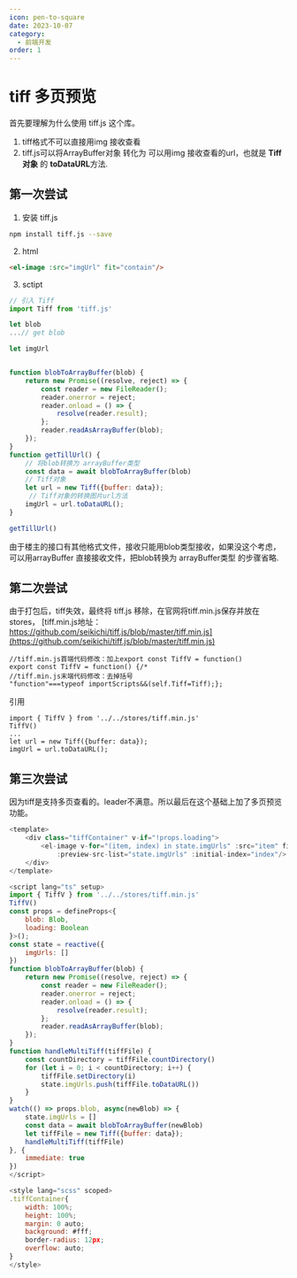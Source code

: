```yaml
---
icon: pen-to-square
date: 2023-10-07
category:
  - 前端开发
order: 1
---
```

# tiff 多页预览
首先要理解为什么使用 tiff.js 这个库。
1. tiff格式不可以直接用img 接收查看
2. tiff.js可以将ArrayBuffer对象 转化为 可以用img 接收查看的url，也就是 **Tiff对象** 的 **toDataURL**方法.
## 第一次尝试
1. 安装 tiff.js

```bash
npm install tiff.js --save
```
2. html
```html
<el-image :src="imgUrl" fit="contain"/>
```
3. sctipt

```javascript
// 引入 Tiff
import Tiff from 'tiff.js'

let blob
...// get blob

let imgUrl


function blobToArrayBuffer(blob) {
    return new Promise((resolve, reject) => {
        const reader = new FileReader();
        reader.onerror = reject;
        reader.onload = () => {
        	resolve(reader.result);
        };
        reader.readAsArrayBuffer(blob);
    });
}
function getTillUrl() {
	// 将blob转换为 arrayBuffer类型
    const data = await blobToArrayBuffer(blob)
    // Tiff对象
    let url = new Tiff({buffer: data});
     // Tiff对象的转换图片url方法
    imgUrl = url.toDataURL();
}

getTillUrl()
```

由于楼主的接口有其他格式文件，接收只能用blob类型接收，如果没这个考虑，可以用arrayBuffer
直接接收文件，把blob转换为 arrayBuffer类型 的步骤省略.

## 第二次尝试
由于打包后，tiff失效，最终将 tiff.js 移除，在官网将tiff.min.js保存并放在stores，
[tiff.min.js地址：https://github.com/seikichi/tiff.js/blob/master/tiff.min.js](https://github.com/seikichi/tiff.js/blob/master/tiff.min.js) 

```
//tiff.min.js首端代码修改：加上export const TiffV = function()
export const TiffV = function() {/*
//tiff.min.js末端代码修改：去掉括号
"function"===typeof importScripts&&(self.Tiff=Tiff);};
```
引用
```
import { TiffV } from '../../stores/tiff.min.js'
TiffV()
...
let url = new Tiff({buffer: data});
imgUrl = url.toDataURL();
```

## 第三次尝试
因为tiff是支持多页查看的。leader不满意。所以最后在这个基础上加了多页预览功能。

```javascript
<template>
    <div class="tiffContainer" v-if="!props.loading">
        <el-image v-for="(item, index) in state.imgUrls" :src="item" fit="contain"
            :preview-src-list="state.imgUrls" :initial-index="index"/>
    </div>
</template>

<script lang="ts" setup>
import { TiffV } from '../../stores/tiff.min.js'
TiffV()
const props = defineProps<{
    blob: Blob,
    loading: Boolean
}>();
const state = reactive({
    imgUrls: []
})
function blobToArrayBuffer(blob) {
    return new Promise((resolve, reject) => {
        const reader = new FileReader();
        reader.onerror = reject;
        reader.onload = () => {
        	resolve(reader.result);
        };
        reader.readAsArrayBuffer(blob);
    });
}
function handleMultiTiff(tiffFile) {
    const countDirectory = tiffFile.countDirectory()
    for (let i = 0; i < countDirectory; i++) {
        tiffFile.setDirectory(i)
        state.imgUrls.push(tiffFile.toDataURL())
    }
}
watch(() => props.blob, async(newBlob) => {
    state.imgUrls = []
    const data = await blobToArrayBuffer(newBlob)
    let tiffFile = new Tiff({buffer: data});
    handleMultiTiff(tiffFile)
}, {
    immediate: true
})
</script>

<style lang="scss" scoped>
.tiffContainer{
    width: 100%;
    height: 100%;
    margin: 0 auto;
    background: #fff;
    border-radius: 12px;
    overflow: auto;
}
</style>
```

